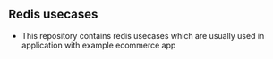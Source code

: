 ## Redis usecases

- This repository contains redis usecases which are usually used in application with example ecommerce app